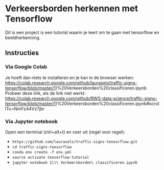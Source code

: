 # Verkeersborden herkennen met Tensorflow
Dit is een project is een tutorial waarin je leert om te gaan met tensorflow en beeldherkenning.

## Instructies

### Via Google Colab
Je hoeft dan niets te installeren en je kan in de browser werken: https://colab.research.google.com/github/laurasels/traffic-signs-tensorflow/blob/master/1)%20Verkeersborden%20classificeren.ipynb
Probeer deze link, als de link niet werkt:
https://colab.research.google.com/github/RWS-data-science/traffic-signs-tensorflow/blob/master/1)%20Verkeersborden%20classificeren.ipynb#scrollTo=NmYz44Vz7jbr

### Via Jupyter notebook
Open een terminal (ctrl+alt+t) en voer uit (regel voor regel):
 * `https://github.com/laurasels/traffic-signs-tensorflow.git`
 * `cd traffic-signs-tensorflow`
 * `conda env create -f env.yml`
 * `source activate tensorflow-tutorial`
 * `jupyter notebook 1\)\ Verkeersborden\ classificeren.ipynb`


